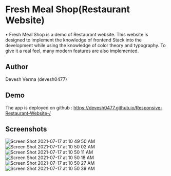 # Fresh Meal Shop(Restaurant Website)

• Fresh Meal Shop is a demo of Restaurant website. This website is designed to implement the knowledge of frontend Stack into the development while using the knowledge of color theory and typography. To give it a real feel, many modern features are also implemented.
## Author

Devesh Verma (devesh0477)

## Demo 

The app is deployed on github : https://devesh0477.github.io/Responsive-Restaurant-Website-/

## Screenshots 
![Screen Shot 2021-07-17 at 10 49 50 AM](https://user-images.githubusercontent.com/55842034/126040786-f0c81d53-3575-495a-9177-0bf29ac742e3.png)
![Screen Shot 2021-07-17 at 10 50 02 AM](https://user-images.githubusercontent.com/55842034/126040787-3a43aa87-b94c-4d57-bbee-50797b16eb56.png)
![Screen Shot 2021-07-17 at 10 50 11 AM](https://user-images.githubusercontent.com/55842034/126040788-e9cba5ef-5484-4908-9484-2c3379b5b68e.png)
![Screen Shot 2021-07-17 at 10 50 18 AM](https://user-images.githubusercontent.com/55842034/126040789-4e1e8a43-97f4-445b-b2b2-4a108d5a898f.png)
![Screen Shot 2021-07-17 at 10 50 27 AM](https://user-images.githubusercontent.com/55842034/126040791-cb50c294-36b8-411f-b65d-638e67daddee.png)
![Screen Shot 2021-07-17 at 10 50 39 AM](https://user-images.githubusercontent.com/55842034/126040792-9671426a-c0b0-490e-ae60-0e718d06fc33.png)
